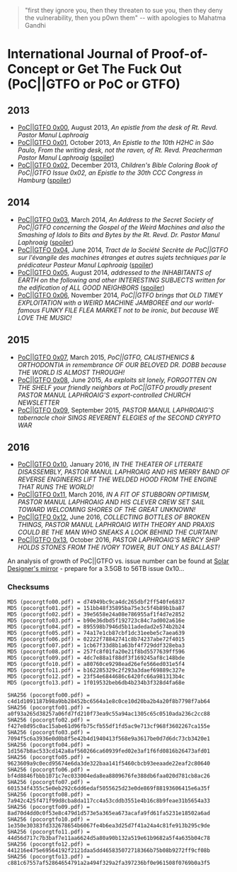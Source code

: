 > "first they ignore you, then they threaten to sue you, then they deny the vulnerability, then you p0wn them" -- with apologies to Mahatma Gandhi

# International Journal of Proof-of-Concept or Get The Fuck Out (PoC||GTFO or PoC or GTFO)

## 2013
* [PoC||GTFO 0x00](pocorgtfo00.pdf), August 2013, _An epistle from the desk of Rt. Revd. Pastor Manul Laphroaig_ 
* [PoC||GTFO 0x01](pocorgtfo01.pdf), October 2013, _An Epistle to the 10th H2HC in São Paulo, From the writing desk, not the raven, of Rt. Revd. Preacherman Pastor Manul Laphroaig_ ([spoiler](spoiler.md))
* [PoC||GTFO 0x02](pocorgtfo02.pdf), December 2013, _Children's Bible Coloring Book of PoC||GTFO Issue 0x02, an Epistle to the 30th CCC Congress in Hamburg_ ([spoiler](spoiler02.md))

## 2014
* [PoC||GTFO 0x03](pocorgtfo03.pdf), March 2014, _An Address to the Secret Society of PoC||GTFO concerning the Gospel of the Weird Machines and also the Smashing of Idols to Bits and Bytes by the Rt. Revd. Dr. Pastor Manul Laphroaig_ ([spoiler](spoiler03.md))
* [PoC||GTFO 0x04](pocorgtfo04.pdf), June 2014, _Tract de la Société Secrète de PoC||GTFO sur l'évangile des machines étranges et autres sujets techniques par le prédicateur Pasteur Manul Laphroaig_ ([spoiler](spoiler04.md))
* [PoC||GTFO 0x05](pocorgtfo05.pdf), August 2014, _addressed to the INHABITANTS of EARTH on the following and other INTERESTING SUBJECTS written for the edification of ALL GOOD NEIGHBORS_ ([spoiler](spoiler05.md))
* [PoC||GTFO 0x06](pocorgtfo06.pdf), November 2014, _PoC||GTFO brings that OLD TIMEY EXPLOITATION with a WEIRD MACHINE JAMBOREE and our world-famous FUNKY FILE FLEA MARKET not to be ironic, but because WE LOVE THE MUSIC!_

## 2015
* [PoC||GTFO 0x07](pocorgtfo07.pdf), March 2015, _PoC||GTFO, CALISTHENICS & ORTHODONTIA in remembrance OF OUR BELOVED DR. DOBB because THE WORLD IS ALMOST THROUGH!_
* [PoC||GTFO 0x08](pocorgtfo08.pdf), June 2015, _As exploits sit lonely, FORGOTTEN ON THE SHELF your friendly neighbors at PoC||GTFO proudly present PASTOR MANUL LAPHROAIG'S export-controlled CHURCH NEWSLETTER_
* [PoC||GTFO 0x09](pocorgtfo09.pdf), September 2015, _PASTOR MANUL LAPHROAIG'S tabernacle choir SINGS REVERENT ELEGIES of the SECOND CRYPTO WAR_

## 2016
* [PoC||GTFO 0x10](pocorgtfo10.pdf), January 2016, _IN THE THEATER OF LITERATE DISASSEMBLY, PASTOR MANUL LAPHROAIG AND HIS MERRY BAND OF REVERSE ENGINEERS LIFT THE WELDED HOOD FROM THE ENGINE THAT RUNS THE WORLD!_
* [PoC||GTFO 0x11](pocorgtfo11.pdf), March 2016, _IN A FIT OF STUBBORN OPTIMISM, PASTOR MANUL LAPHROAIG AND HIS CLEVER CREW SET SAIL TOWARD WELCOMING SHORES OF THE GREAT UNKNOWN!_
* [PoC||GTFO 0x12](pocorgtfo12.pdf), June 2016, _COLLECTING BOTTLES OF BROKEN THINGS, PASTOR MANUL LAPHROAIG WITH THEORY AND PRAXIS COULD BE THE MAN WHO SNEAKS A LOOK BEHIND THE CURTAIN!_
* [PoC||GTFO 0x13](pocorgtfo13.pdf), October 2016, _PASTOR LAPHROAIG'S MERCY SHIP HOLDS STONES FROM THE IVORY TOWER, BUT ONLY AS BALLAST!_

An analysis of growth of PoC||GTFO vs. issue number can be found at [Solar Designer's mirror](http://openwall.info/wiki/people/solar/pocorgtfo) - prepare for a 3.5GB to 56TB issue 0x10…

### Checksums
```
MD5 (pocorgtfo00.pdf) = d74949bc9ca4dc265dbf2ff540fe6837
MD5 (pocorgtfo01.pdf) = 151bb48f35895ba75e3c5f4b89b1ba87
MD5 (pocorgtfo02.pdf) = 39e5658e24a08e786955af1f4d7e2852
MD5 (pocorgtfo03.pdf) = b90e36dbd5f192723c84c7ad002a616e
MD5 (pocorgtfo04.pdf) = 895598b7946d5b11adedad2e574b2b24
MD5 (pocorgtfo05.pdf) = 74a17e1cb87cbf1dc31eebe5c7aea639
MD5 (pocorgtfo06.pdf) = 02222f78842741c8b74237abe72f4015
MD5 (pocorgtfo07.pdf) = 1cb67f33d8b1a63bf4f729ddf328eba3
MD5 (pocorgtfo08.pdf) = 257fc8f01fa20e21f8bd5577639ff596
MD5 (pocorgtfo09.pdf) = 4dc7e88a1f88df3f169245af8c148bde
MD5 (pocorgtfo10.pdf) = a80760ce9298ead26efe566ed031e5f4
MD5 (pocorgtfo11.pdf) = b162285329c2f293a3daef69889c327e
MD5 (pocorgtfo12.pdf) = 23f54e6844686c6420fc66a981313b4c
MD5 (pocorgtfo13.pdf) = 1f019532beb6db4b234b3f328d4fa68e
```

```
SHA256 (pocorgtfo00.pdf) = c4d1d1091187b98a9bb28452bc6564a1e8c0ce10d20ba2b4a20f8b7798f7ab64
SHA256 (pocorgtfo01.pdf) = a0f93a265d38257a06fd7fd210f73ea9c55a94ac1305c65c0510ada236c2cc88
SHA256 (pocorgtfo02.pdf) = f427e8d95c0ac15abe61d96fb75cfb55df1fd5ac9e713cf968f3602267ca155e
SHA256 (pocorgtfo03.pdf) = 7094f5c6a3936e0d0b8f5e42b4d1940413f568e9a3617be0d7d6dc73cb3420e1
SHA256 (pocorgtfo04.pdf) = 1d1567b8ac533cd142a8af560266ca60939fed02e3af1f6fd0816b26473afd01
SHA256 (pocorgtfo05.pdf) = 9623609a9c0ecd95674e6da3de322baa141f5460cbcb93eeaade22eaf2c80640
SHA256 (pocorgtfo06.pdf) = bf4d8846fbbb1071c7ec033004eda8ea8809676fe388db6faa020d781cb8ac26
SHA256 (pocorgtfo07.pdf) = 601534f4355c5e0eb292c6dd6edaf5055625d23e0de869f88193606415e6a35f
SHA256 (pocorgtfo08.pdf) = 7a942c425f471f99d8cba8da117cc4a53cddb3551e4b16c8b9feae31b5654a33
SHA256 (pocorgtfo09.pdf) = 8ad70d4dd0c0f53e8c479d1d573e5a365ea673acafa9fd61fa5231e18502a6ad
SHA256 (pocorgtfo10.pdf) = 1e350e30383fd332678654b6067fe4b6ea3d25d7f41a24a4c81fe913b295c9de
SHA256 (pocorgtfo11.pdf) = 44d56d717c7b3baf7e11aa6624d5a80a90b132a519e61b9682a5f4a635b04c78
SHA256 (pocorgtfo12.pdf) = 441216e475e69564192f2121daa5dd465835072718366b75b08b9272ff9cf08b
SHA256 (pocorgtfo13.pdf) = c881c67557af52864654791a2a494f329a2fa397236bf0e961508f0769b0a3f5
```

